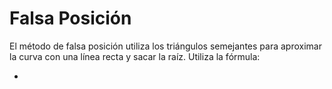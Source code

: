 

# Falsa Posición
 
El método de falsa posición utiliza los triángulos semejantes para aproximar la curva con una línea recta y sacar la raíz. Utiliza la fórmula:

*


<!--stackedit_data:
eyJoaXN0b3J5IjpbLTExODYyOTIxNjYsNTEyODY1MTA5LC0xNj
czOTU5OTI0XX0=
-->
